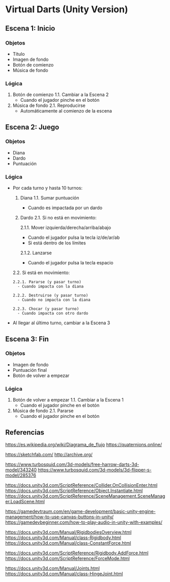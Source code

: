 # Virtual Darts (Unity Version)

## Escena 1: Inicio

### Objetos

- Título
- Imagen de fondo
- Botón de comienzo
- Música de fondo

### Lógica

1. Botón de comienzo
  1.1. Cambiar a la Escena 2
    - Cuando el jugador pinche en el botón
2. Música de fondo
  2.1. Reproducirse
    - Automáticamente al comienzo de la escena

## Escena 2: Juego

### Objetos

- Diana
- Dardo
- Puntuación

### Lógica

- Por cada turno y hasta 10 turnos:

  1. Diana
    1.1. Sumar puntuación
      - Cuando es impactada por un dardo

  2. Dardo
    2.1. Si no está en movimiento:

      2.1.1. Mover izquierda/derecha/arriba/abajo
        - Cuando el jugador pulsa la tecla iz/de/ar/ab
        - Si está dentro de los límites
  
      2.1.2. Lanzarse
        - Cuando el jugador pulsa la tecla espacio
  
    2.2. Si está en movimiento:

      2.2.1. Pararse (y pasar turno)
        - Cuando impacta con la diana
  
      2.2.2. Destruirse (y pasar turno)
        - Cuando no impacta con la diana
  
      2.2.3. Chocar (y pasar turno)
        - Cuando impacta con otro dardo

- Al llegar al último turno, cambiar a la Escena 3

## Escena 3: Fin

### Objetos

- Imagen de fondo
- Puntuación final
- Botón de volver a empezar

### Lógica

1. Botón de volver a empezar
  1.1. Cambiar a la Escena 1
    - Cuando el jugador pinche en el botón
2. Música de fondo
  2.1. Pararse
    - Cuando el jugador pinche en el botón

## Referencias

https://es.wikipedia.org/wiki/Diagrama_de_flujo
https://quaternions.online/

https://sketchfab.com/
http://archive.org/

https://www.turbosquid.com/3d-models/free-harrow-darts-3d-model/343240
https://www.turbosquid.com/3d-models/3d-flipper-s-model/285376

https://docs.unity3d.com/ScriptReference/Collider.OnCollisionEnter.html
https://docs.unity3d.com/ScriptReference/Object.Instantiate.html
https://docs.unity3d.com/ScriptReference/SceneManagement.SceneManager.LoadScene.html

https://gamedevtraum.com/en/game-development/basic-unity-engine-management/how-to-use-canvas-buttons-in-unity/
https://gamedevbeginner.com/how-to-play-audio-in-unity-with-examples/

https://docs.unity3d.com/Manual/RigidbodiesOverview.html
https://docs.unity3d.com/Manual/class-Rigidbody.html
https://docs.unity3d.com/Manual/class-ConstantForce.html

https://docs.unity3d.com/ScriptReference/Rigidbody.AddForce.html
https://docs.unity3d.com/ScriptReference/ForceMode.html

https://docs.unity3d.com/Manual/Joints.html
https://docs.unity3d.com/Manual/class-HingeJoint.html